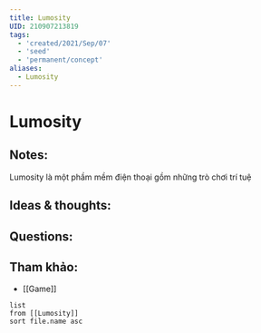 ```yaml
---
title: Lumosity
UID: 210907213819
tags:
  - 'created/2021/Sep/07'
  - 'seed'
  - 'permanent/concept'
aliases:
  - Lumosity
---
```

# Lumosity

## Notes:
Lumosity là một phầm mềm điện thoại gồm những trò chơi trí tuệ

## Ideas & thoughts:

## Questions:


## Tham khảo:
- [[Game]]
```dataview
list
from [[Lumosity]]
sort file.name asc
```